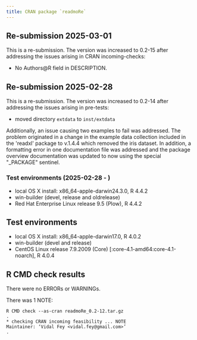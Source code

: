 ```yaml
---
title: CRAN package `readmoRe`
---
```


## Re-submission 2025-03-01
This is a re-submission. The version was increased to 0.2-15 after addressing the
issues arising in CRAN incoming-checks:

  * No Authors@R field in DESCRIPTION.

## Re-submission 2025-02-28
This is a re-submission. The version was increased to 0.2-14 after addressing the
issues arising in pre-tests:

* moved directory `extdata` to `inst/extdata`

Additionally, an issue causing two examples to fail was addressed.
The problem originated in a change in the example data collection included in the
'readxl' package to v.1.4.4 which removed the iris dataset.
In addition, a formatting error in one documentation file was addressed and the package
overview documentation was updated to now using the special "_PACKAGE" sentinel.

### Test environments (2025-02-28 - )
* local OS X install: x86_64-apple-darwin24.3.0, R 4.4.2
* win-builder (devel, release and oldrelease)
* Red Hat Enterprise Linux release 9.5 (Plow), R 4.4.2

## Test environments
* local OS X install: x86_64-apple-darwin17.0, R 4.0.2
* win-builder (devel and release)
* CentOS Linux release 7.9.2009 (Core) [:core-4.1-amd64:core-4.1-noarch], R 4.0.4

## R CMD check results
There were no ERRORs or WARNINGs.

There was 1 NOTE:

```
R CMD check --as-cran readmoRe_0.2-12.tar.gz
.
* checking CRAN incoming feasibility ... NOTE     
Maintainer: ‘Vidal Fey <vidal.fey@gmail.com>’
.
```
